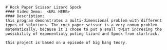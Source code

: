     # Rock Paper Scissor Lizard Spock
    #### Video Demo:  <URL HERE>
    #### Description:
    this program demonstrates a multi-dimensional problem with different types of solutions. The rock paper scissor is a very comum problem matematically, because it I chose to put a small twist incresing the possibility of exponentialy puting lizard and Spock from startrack.

    this project is based on a episode of big bang teory.
    